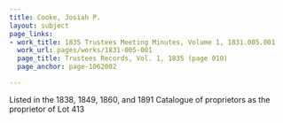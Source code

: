 ```yaml
---
title: Cooke, Josiah P.
layout: subject
page_links:
- work_title: 1835 Trustees Meeting Minutes, Volume 1, 1831.005.001
  work_url: pages/works/1831-005-001
  page_title: Trustees Records, Vol. 1, 1835 (page 010)
  page_anchor: page-1062002

---
```

<p>Listed in the 1838, 1849, 1860, and 1891 Catalogue of proprietors as the proprietor of Lot 413</p>